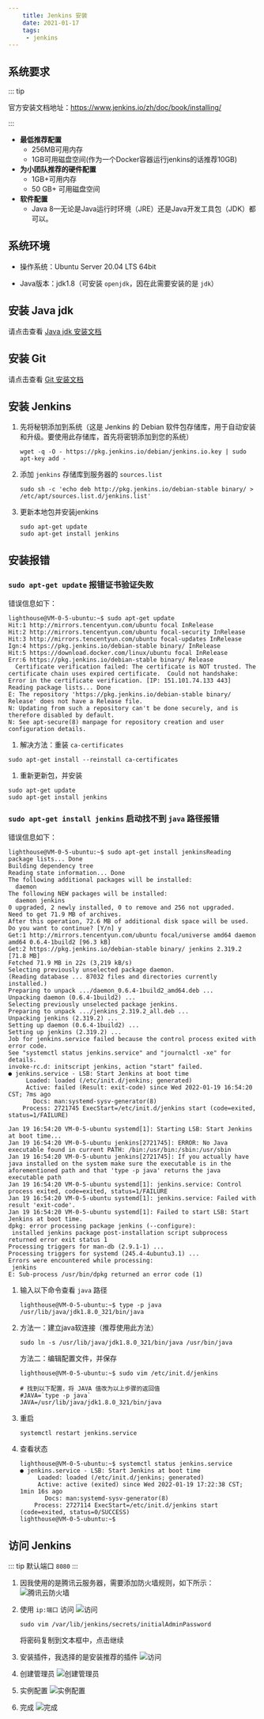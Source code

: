 ```yaml
---
    title: Jenkins 安装
    date: 2021-01-17
    tags:
     - jenkins
---
```


<Boxx/>

## 系统要求

::: tip

官方安装文档地址：<https://www.jenkins.io/zh/doc/book/installing/>

:::

- **最低推荐配置**
    - 256MB可用内存
    - 1GB可用磁盘空间(作为一个Docker容器运行jenkins的话推荐10GB)
- **为小团队推荐的硬件配置**
    - 1GB+可用内存
    - 50 GB+ 可用磁盘空间
- **软件配置**
    - Java 8—无论是Java运行时环境（JRE）还是Java开发工具包（JDK）都可以。

## 系统环境

- 操作系统：Ubuntu Server 20.04 LTS 64bit

- Java版本：jdk1.8（可安装 `openjdk`，因在此需要安装的是 `jdk`）

## 安装 Java jdk

请点击查看 [Java jdk 安装文档](java-install.md)

## 安装 Git

请点击查看 [Git 安装文档](git-install.md)

## 安装 Jenkins
1. 先将秘钥添加到系统（这是 Jenkins 的 Debian 软件包存储库，用于自动安装和升级。要使用此存储库，首先将密钥添加到您的系统）
    ```shell script
    wget -q -O - https://pkg.jenkins.io/debian/jenkins.io.key | sudo apt-key add -
    ```
1. 添加 `jenkins` 存储库到服务器的 `sources.list`
    ```shell script
    sudo sh -c 'echo deb http://pkg.jenkins.io/debian-stable binary/ > /etc/apt/sources.list.d/jenkins.list'
    ```
1. 更新本地包并安装jenkins
    ```shell script
    sudo apt-get update
    sudo apt-get install jenkins
    ````

## 安装报错

### `sudo apt-get update` 报错证书验证失败
错误信息如下：
```shell script
lighthouse@VM-0-5-ubuntu:~$ sudo apt-get update
Hit:1 http://mirrors.tencentyun.com/ubuntu focal InRelease
Hit:2 http://mirrors.tencentyun.com/ubuntu focal-security InRelease                
Hit:3 http://mirrors.tencentyun.com/ubuntu focal-updates InRelease                                 
Ign:4 https://pkg.jenkins.io/debian-stable binary/ InRelease                                       
Hit:5 https://download.docker.com/linux/ubuntu focal InRelease         
Err:6 https://pkg.jenkins.io/debian-stable binary/ Release
  Certificate verification failed: The certificate is NOT trusted. The certificate chain uses expired certificate.  Could not handshake: Error in the certificate verification. [IP: 151.101.74.133 443]
Reading package lists... Done                    
E: The repository 'https://pkg.jenkins.io/debian-stable binary/ Release' does not have a Release file.
N: Updating from such a repository can't be done securely, and is therefore disabled by default.
N: See apt-secure(8) manpage for repository creation and user configuration details.
```

1. 解决方法：重装 `ca-certificates`
```shell script
sudo apt-get install --reinstall ca-certificates
```

1. 重新更新包，并安装
```shell script
sudo apt-get update
sudo apt-get install jenkins
````

### `sudo apt-get install jenkins` 启动找不到 `java` 路径报错
错误信息如下：
```shell script
lighthouse@VM-0-5-ubuntu:~$ sudo apt-get install jenkinsReading package lists... Done
Building dependency tree       
Reading state information... Done
The following additional packages will be installed:
  daemon
The following NEW packages will be installed:
  daemon jenkins
0 upgraded, 2 newly installed, 0 to remove and 256 not upgraded.
Need to get 71.9 MB of archives.
After this operation, 72.6 MB of additional disk space will be used.
Do you want to continue? [Y/n] y
Get:1 http://mirrors.tencentyun.com/ubuntu focal/universe amd64 daemon amd64 0.6.4-1build2 [96.3 kB]
Get:2 https://pkg.jenkins.io/debian-stable binary/ jenkins 2.319.2 [71.8 MB]
Fetched 71.9 MB in 22s (3,219 kB/s)                                                                
Selecting previously unselected package daemon.
(Reading database ... 87032 files and directories currently installed.)
Preparing to unpack .../daemon_0.6.4-1build2_amd64.deb ...
Unpacking daemon (0.6.4-1build2) ...
Selecting previously unselected package jenkins.
Preparing to unpack .../jenkins_2.319.2_all.deb ...
Unpacking jenkins (2.319.2) ...
Setting up daemon (0.6.4-1build2) ...
Setting up jenkins (2.319.2) ...
Job for jenkins.service failed because the control process exited with error code.
See "systemctl status jenkins.service" and "journalctl -xe" for details.
invoke-rc.d: initscript jenkins, action "start" failed.
● jenkins.service - LSB: Start Jenkins at boot time
     Loaded: loaded (/etc/init.d/jenkins; generated)
     Active: failed (Result: exit-code) since Wed 2022-01-19 16:54:20 CST; 7ms ago
       Docs: man:systemd-sysv-generator(8)
    Process: 2721745 ExecStart=/etc/init.d/jenkins start (code=exited, status=1/FAILURE)

Jan 19 16:54:20 VM-0-5-ubuntu systemd[1]: Starting LSB: Start Jenkins at boot time...
Jan 19 16:54:20 VM-0-5-ubuntu jenkins[2721745]: ERROR: No Java executable found in current PATH: /bin:/usr/bin:/sbin:/usr/sbin
Jan 19 16:54:20 VM-0-5-ubuntu jenkins[2721745]: If you actually have java installed on the system make sure the executable is in the aforementioned path and that 'type -p java' returns the java executable path
Jan 19 16:54:20 VM-0-5-ubuntu systemd[1]: jenkins.service: Control process exited, code=exited, status=1/FAILURE
Jan 19 16:54:20 VM-0-5-ubuntu systemd[1]: jenkins.service: Failed with result 'exit-code'.
Jan 19 16:54:20 VM-0-5-ubuntu systemd[1]: Failed to start LSB: Start Jenkins at boot time.
dpkg: error processing package jenkins (--configure):
 installed jenkins package post-installation script subprocess returned error exit status 1
Processing triggers for man-db (2.9.1-1) ...
Processing triggers for systemd (245.4-4ubuntu3.1) ...
Errors were encountered while processing:
 jenkins
E: Sub-process /usr/bin/dpkg returned an error code (1)
```

1. 输入以下命令查看 `java` 路径
    ```shell script
    lighthouse@VM-0-5-ubuntu:~$ type -p java
    /usr/lib/java/jdk1.8.0_321/bin/java
    ```
   
1. 方法一：建立java软连接（推荐使用此方法）
    ```shell script
    sudo ln -s /usr/lib/java/jdk1.8.0_321/bin/java /usr/bin/java
    ```
   
    方法二：编辑配置文件，并保存
    ```shell script
    lighthouse@VM-0-5-ubuntu:~$ sudo vim /etc/init.d/jenkins
    
    # 找到以下配置，将 JAVA 值改为以上步骤的返回值
    #JAVA=`type -p java`
    JAVA=/usr/lib/java/jdk1.8.0_321/bin/java
    ```

1. 重启
    ```shell script
    systemctl restart jenkins.service
    ```

1. 查看状态
    ```shell script
    lighthouse@VM-0-5-ubuntu:~$ systemctl status jenkins.service
    ● jenkins.service - LSB: Start Jenkins at boot time
         Loaded: loaded (/etc/init.d/jenkins; generated)
         Active: active (exited) since Wed 2022-01-19 17:22:38 CST; 1min 16s ago
           Docs: man:systemd-sysv-generator(8)
        Process: 2727114 ExecStart=/etc/init.d/jenkins start (code=exited, status=0/SUCCESS)
    lighthouse@VM-0-5-ubuntu:~$ 
    ```

## 访问 Jenkins
::: tip
默认端口 `8080`
:::

1. 因我使用的是腾讯云服务器，需要添加防火墙规则，如下所示：
    ![腾讯云防火墙](./jenkins/server.png)

1. 使用 `ip:端口` 访问
    ![访问](./jenkins/start-1.png)
    
    ```shell script
    sudo vim /var/lib/jenkins/secrets/initialAdminPassword
    ```
   
   将密码复制到文本框中，点击继续

1. 安装插件，我选择的是安装推荐的插件
    ![访问](./jenkins/start-2.png)

1. 创建管理员
    ![创建管理员](./jenkins/start-3.png)
    
1. 实例配置
    ![实例配置](./jenkins/start-4.png)

1. 完成
    ![完成](./jenkins/start-5.png)
